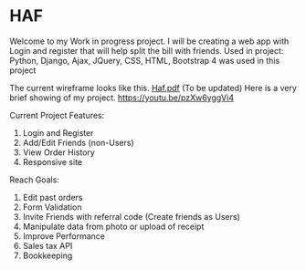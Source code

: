 # HAF
Welcome to my Work in progress project.
I will be creating a web app with Login and register that will help split the bill with friends. 
Used in project:
Python, Django, Ajax, JQuery, CSS, HTML, Bootstrap 4 was used in this project 

The current wireframe looks like this.
[Haf.pdf](https://github.com/cyberz3r0/haf/files/7112165/Haf.pdf) (To be updated)
Here is a very brief showing of my project. https://youtu.be/pzXw6yggVi4

Current Project Features:
1.	Login and Register
2.	Add/Edit Friends (non-Users)
3.	View Order History
4.	Responsive site

Reach Goals:
1.	Edit past orders 
2.	Form Validation 
3.	Invite Friends with referral code (Create friends as Users)
4.	Manipulate data from photo or upload of receipt
5.	Improve Performance 
6.	Sales tax API
7.	Bookkeeping 
